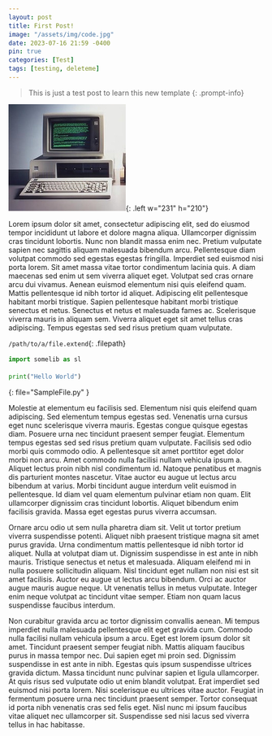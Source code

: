 ```yaml
---
layout: post
title: First Post!
image: "/assets/img/code.jpg"
date: 2023-07-16 21:59 -0400
pin: true
categories: [Test]
tags: [testing, deleteme]
---
```

> This is just a test post to learn this new template
{: .prompt-info}

![My First Computer](/assets/img/IBM-PC.jpg){: .left w="231" h="210"}

Lorem ipsum dolor sit amet, consectetur adipiscing elit, sed do eiusmod tempor incididunt ut labore et dolore magna aliqua. Ullamcorper dignissim cras tincidunt lobortis. Nunc non blandit massa enim nec. Pretium vulputate sapien nec sagittis aliquam malesuada bibendum arcu. Pellentesque diam volutpat commodo sed egestas egestas fringilla. Imperdiet sed euismod nisi porta lorem. Sit amet massa vitae tortor condimentum lacinia quis. A diam maecenas sed enim ut sem viverra aliquet eget. Volutpat sed cras ornare arcu dui vivamus. Aenean euismod elementum nisi quis eleifend quam. Mattis pellentesque id nibh tortor id aliquet. Adipiscing elit pellentesque habitant morbi tristique. Sapien pellentesque habitant morbi tristique senectus et netus. Senectus et netus et malesuada fames ac. Scelerisque viverra mauris in aliquam sem. Viverra aliquet eget sit amet tellus cras adipiscing. Tempus egestas sed sed risus pretium quam vulputate.

`/path/to/a/file.extend`{: .filepath}

```python
import somelib as sl

print("Hello World")
```
{: file="SampleFile.py" }


Molestie at elementum eu facilisis sed. Elementum nisi quis eleifend quam adipiscing. Sed elementum tempus egestas sed. Venenatis urna cursus eget nunc scelerisque viverra mauris. Egestas congue quisque egestas diam. Posuere urna nec tincidunt praesent semper feugiat. Elementum tempus egestas sed sed risus pretium quam vulputate. Facilisis sed odio morbi quis commodo odio. A pellentesque sit amet porttitor eget dolor morbi non arcu. Amet commodo nulla facilisi nullam vehicula ipsum a. Aliquet lectus proin nibh nisl condimentum id. Natoque penatibus et magnis dis parturient montes nascetur. Vitae auctor eu augue ut lectus arcu bibendum at varius. Morbi tincidunt augue interdum velit euismod in pellentesque. Id diam vel quam elementum pulvinar etiam non quam. Elit ullamcorper dignissim cras tincidunt lobortis. Aliquet bibendum enim facilisis gravida. Massa eget egestas purus viverra accumsan.

Ornare arcu odio ut sem nulla pharetra diam sit. Velit ut tortor pretium viverra suspendisse potenti. Aliquet nibh praesent tristique magna sit amet purus gravida. Urna condimentum mattis pellentesque id nibh tortor id aliquet. Nulla at volutpat diam ut. Dignissim suspendisse in est ante in nibh mauris. Tristique senectus et netus et malesuada. Aliquam eleifend mi in nulla posuere sollicitudin aliquam. Nisl tincidunt eget nullam non nisi est sit amet facilisis. Auctor eu augue ut lectus arcu bibendum. Orci ac auctor augue mauris augue neque. Ut venenatis tellus in metus vulputate. Integer enim neque volutpat ac tincidunt vitae semper. Etiam non quam lacus suspendisse faucibus interdum.

Non curabitur gravida arcu ac tortor dignissim convallis aenean. Mi tempus imperdiet nulla malesuada pellentesque elit eget gravida cum. Commodo nulla facilisi nullam vehicula ipsum a arcu. Eget est lorem ipsum dolor sit amet. Tincidunt praesent semper feugiat nibh. Mattis aliquam faucibus purus in massa tempor nec. Dui sapien eget mi proin sed. Dignissim suspendisse in est ante in nibh. Egestas quis ipsum suspendisse ultrices gravida dictum. Massa tincidunt nunc pulvinar sapien et ligula ullamcorper. At quis risus sed vulputate odio ut enim blandit volutpat. Erat imperdiet sed euismod nisi porta lorem. Nisi scelerisque eu ultrices vitae auctor. Feugiat in fermentum posuere urna nec tincidunt praesent semper. Tortor consequat id porta nibh venenatis cras sed felis eget. Nisl nunc mi ipsum faucibus vitae aliquet nec ullamcorper sit. Suspendisse sed nisi lacus sed viverra tellus in hac habitasse.
